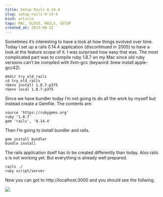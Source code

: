 ```yaml
---
title: Setup Rails 0.14.4
slug: setup-rails-0-14-4
kind: article
tags: MAC, OLDIE, RAILS, SETUP
created_at: 2015-08-22
---
```


Sometimes it’s interesting to have a look at how things evolved over time.
Today I set up a rails 0.14.4 application (discontinued in 2005) to have a
look at the feature scope of it. I was surprised how easy that was. The most 
complicated part was to compile ruby 1.8.7 on my Mac since old ruby versions 
can’t be compiled with llvm-gcc (keyword: brew install apple-gcc42).

    mkdir try_old_rails
    cd try_old_rails
    rbenv install 1.8.7-p375
    rbenv local 1.8.7-p375

Since we have bundler today I’m not going to do all the work by myself but instead 
create a Gemfile. The contents are:

    source 'https://rubygems.org'
    ruby '1.8.7'
    gem 'rails', '0.14.4'

Then I’m going to install bundler and rails.

    gem install bundler
    bundle install

The rails application itself has to be created differently than today. 
Also rails s is not working yet. But everything is already well prepared.

    rails ./
    ruby script/server

Now you can got to http://localhost:3000 and you should see the follwing.

![](images/rails-0.14.4-600x414.png)
